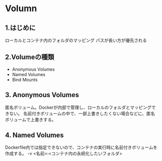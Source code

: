 # Volumn

## 1.はじめに

ローカルとコンテナ内のフォルダのマッピング
パスが長い方が優先される

## 2.Volumeの種類

* Anonymous Volumes
* Named Volumes
* Bind Mounts

## 3. Anonymous Volumes
匿名ボリューム。Dockerが内部で管理し、ローカルのフォルダとマッピングできない。
名前付きボリュームの中で、一部上書きしたくない場合などに、匿名ボリュームで上書きする。

## 4. Named Volumes
Dockerfile内では指定できないので、コンテナの実行時に名前付きボリュームを作成する。
-v <名前>:<コンテナ内の永続化したいフォルダ>